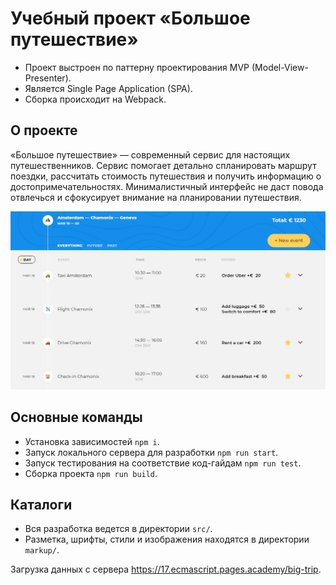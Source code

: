 # Учебный проект «Большое путешествие»
- Проект выстроен по паттерну проектирования MVP (Model-View-Presenter).
- Является Single Page Application (SPA).
- Сборка происходит на Webpack.

## О проекте
«Большое путешествие» — современный сервис для настоящих путешественников. Сервис помогает детально спланировать маршрут поездки, рассчитать стоимость путешествия и получить информацию о достопримечательностях. Минималистичный интерфейс не даст повода отвлечься и сфокусирует внимание на планировании путешествия.

![Главный экран](public/img/main-screen.png)

## Основные команды
- Установка зависимостей `npm i`.
- Запуск локального сервера для разработки `npm run start`.
- Запуск тестирования на соответствие код-гайдам `npm run test`.
- Сборка проекта `npm run build`.

## Каталоги
- Вся разработка ведется в директории `src/`.
- Разметка, шрифты, стили и изображения находятся в директории `markup/`.

Загрузка данных с сервера https://17.ecmascript.pages.academy/big-trip.
